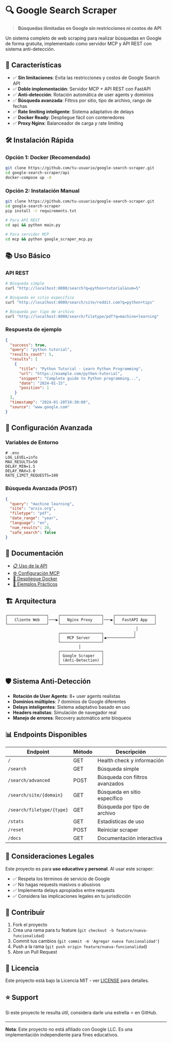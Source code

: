 # 🔍 Google Search Scraper

> **Búsquedas ilimitadas en Google sin restricciones ni costos de API**

Un sistema completo de web scraping para realizar búsquedas en Google de forma gratuita, implementado como servidor MCP y API REST con sistema anti-detección.

## 🚀 Características

- ✅ **Sin limitaciones**: Evita las restricciones y costos de Google Search API
- ✅ **Doble implementación**: Servidor MCP + API REST con FastAPI
- ✅ **Anti-detección**: Rotación automática de user agents y dominios
- ✅ **Búsqueda avanzada**: Filtros por sitio, tipo de archivo, rango de fechas
- ✅ **Rate limiting inteligente**: Sistema adaptativo de delays
- ✅ **Docker Ready**: Despliegue fácil con contenedores
- ✅ **Proxy Nginx**: Balanceador de carga y rate limiting

## 🛠️ Instalación Rápida

### Opción 1: Docker (Recomendado)
```bash
git clone https://github.com/tu-usuario/google-search-scraper.git
cd google-search-scraper/api
docker-compose up -d
```

### Opción 2: Instalación Manual
```bash
git clone https://github.com/tu-usuario/google-search-scraper.git
cd google-search-scraper
pip install -r requirements.txt

# Para API REST
cd api && python main.py

# Para servidor MCP
cd mcp && python google_scraper_mcp.py
```

## 📚 Uso Básico

### API REST
```bash
# Búsqueda simple
curl "http://localhost:8000/search?q=python+tutorial&num=5"

# Búsqueda en sitio específico
curl "http://localhost:8000/search/site/reddit.com?q=python+tips"

# Búsqueda por tipo de archivo
curl "http://localhost:8000/search/filetype/pdf?q=machine+learning"
```

### Respuesta de ejemplo
```json
{
  "success": true,
  "query": "python tutorial",
  "results_count": 5,
  "results": [
    {
      "title": "Python Tutorial - Learn Python Programming",
      "url": "https://example.com/python-tutorial",
      "snippet": "Complete guide to Python programming...",
      "date": "2024-01-15",
      "position": 1
    }
  ],
  "timestamp": "2024-01-20T10:30:00",
  "source": "www.google.com"
}
```

## 🔧 Configuración Avanzada

### Variables de Entorno
```env
# .env
LOG_LEVEL=info
MAX_RESULTS=50
DELAY_MIN=1.5
DELAY_MAX=3.0
RATE_LIMIT_REQUESTS=100
```

### Búsqueda Avanzada (POST)
```json
{
  "query": "machine learning",
  "site": "arxiv.org",
  "filetype": "pdf",
  "date_range": "year",
  "language": "en",
  "num_results": 20,
  "safe_search": false
}
```

## 📖 Documentación

- [📋 Uso de la API](docs/API_USAGE.md)
- [⚙️ Configuración MCP](docs/MCP_SETUP.md)
- [🐳 Despliegue Docker](api/docker-compose.yml)
- [📝 Ejemplos Prácticos](examples/)

## 🏗️ Arquitectura

```
┌─────────────────┐    ┌──────────────────┐    ┌─────────────────┐
│   Cliente Web   │───▶│   Nginx Proxy    │───▶│   FastAPI App   │
└─────────────────┘    └──────────────────┘    └─────────────────┘
                                                         │
                       ┌──────────────────┐             │
                       │   MCP Server     │◀────────────┘
                       └──────────────────┘
                                │
                       ┌──────────────────┐
                       │ Google Scraper   │
                       │ (Anti-Detection) │
                       └──────────────────┘
```

## 🛡️ Sistema Anti-Detección

- **Rotación de User Agents**: 8+ user agents realistas
- **Dominios múltiples**: 7 dominios de Google diferentes
- **Delays inteligentes**: Sistema adaptativo basado en uso
- **Headers realistas**: Simulación de navegador real
- **Manejo de errores**: Recovery automático ante bloqueos

## 📊 Endpoints Disponibles

| Endpoint | Método | Descripción |
|----------|--------|-------------|
| `/` | GET | Health check y información |
| `/search` | GET | Búsqueda simple |
| `/search/advanced` | POST | Búsqueda con filtros avanzados |
| `/search/site/{domain}` | GET | Búsqueda en sitio específico |
| `/search/filetype/{type}` | GET | Búsqueda por tipo de archivo |
| `/stats` | GET | Estadísticas de uso |
| `/reset` | POST | Reiniciar scraper |
| `/docs` | GET | Documentación interactiva |

## 🚨 Consideraciones Legales

Este proyecto es para **uso educativo y personal**. Al usar este scraper:

- ✅ Respeta los términos de servicio de Google
- ✅ No hagas requests masivos o abusivos
- ✅ Implementa delays apropiados entre requests
- ✅ Considera las implicaciones legales en tu jurisdicción

## 🤝 Contribuir

1. Fork el proyecto
2. Crea una rama para tu feature (`git checkout -b feature/nueva-funcionalidad`)
3. Commit tus cambios (`git commit -m 'Agregar nueva funcionalidad'`)
4. Push a la rama (`git push origin feature/nueva-funcionalidad`)
5. Abre un Pull Request

## 📄 Licencia

Este proyecto está bajo la Licencia MIT - ver [LICENSE](LICENSE) para detalles.

## ⭐ Support

Si este proyecto te resulta útil, considera darle una estrella ⭐ en GitHub.

---

**Nota**: Este proyecto no está afiliado con Google LLC. Es una implementación independiente para fines educativos.